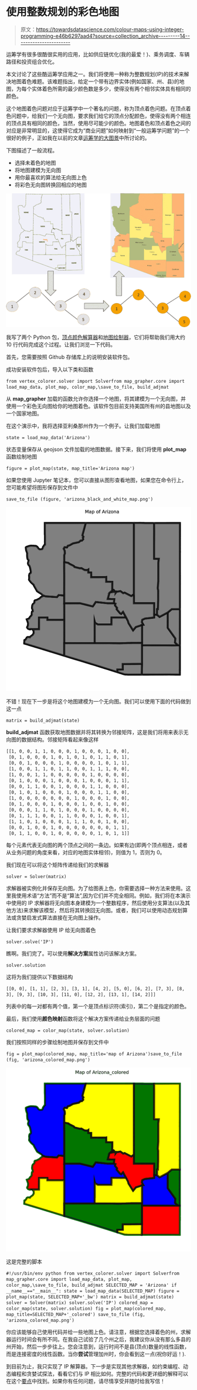 # 使用整数规划的彩色地图

> 原文：<https://towardsdatascience.com/colour-maps-using-integer-programming-e46b6297aad4?source=collection_archive---------14----------------------->

运筹学有很多很酷很实用的应用，比如供应链优化(我的最爱！)、乘务调度、车辆路径和投资组合优化。

本文讨论了这些酷运筹学应用之一。我们将使用一种称为整数规划(IP)的技术来解决地图着色难题。该难题指出，给定一个带有边界实体(例如国家、州、县)的地图，为每个实体着色所需的最少颜色数是多少，使得没有两个相邻实体具有相同的颜色。

这个地图着色问题对应于运筹学中一个著名的问题，称为顶点着色问题。在顶点着色问题中，给我们一个无向图，要求我们给它的顶点分配颜色，使得没有两个相连的顶点具有相同的颜色，当然，使用尽可能少的颜色。地图着色和顶点着色之间的对应是非常明显的，这使得它成为“商业问题”如何映射到“一般运筹学问题”的一个很好的例子，正如我在以前的文章[运筹学的大图景](https://medium.com/@mohamedleila/the-big-picture-of-operations-research-8652d5153aad)中所讨论的。

下图描述了一般流程。

*   选择未着色的地图
*   将地图建模为无向图
*   用你最喜欢的算法给无向图上色
*   将彩色无向图转换回相应的地图

![](img/8ecb46529a26abeb373304c341eef897.png)

我写了两个 Python 包，[顶点颜色解算器](https://github.com/mleila/vertex-color-solver)和[地图绘制器](https://github.com/mleila/map-grapher)，它们将帮助我们用大约 10 行代码完成这个过程。让我们浏览一下代码。

首先，您需要按照 Github 存储库上的说明安装软件包。

成功安装软件包后，导入以下类和函数

```
from vertex_colorer.solver import Solverfrom map_grapher.core import load_map_data, plot_map, color_map,\save_to_file, build_adjmat
```

从 **map_grapher** 加载的函数允许你选择一个地图，将其建模为一个无向图，并使用一个彩色无向图给你的地图着色。该软件包目前支持美国所有州的县地图以及一个国家地图。

在这个演示中，我将选择亚利桑那州作为一个例子。让我们加载地图

```
state = load_map_data('Arizona')
```

状态变量保存从 geojson 文件加载的地图数据。接下来，我们将使用 **plot_map** 函数绘制地图

```
figure = plot_map(state, map_title='Arizona map')
```

如果您使用 Jupyter 笔记本，您可以直接从图形查看地图，如果您在命令行上，您可能希望将图形保存到文件中

```
save_to_file (figure, 'arizona_black_and_white_map.png')
```

![](img/67330ca12b8048cb5c29892f2d0fe818.png)

不错！现在下一步是将这个地图建模为一个无向图。我们可以使用下面的代码做到这一点

```
matrix = build_adjmat(state)
```

**build_adjmat** 函数获取地图数据并将其转换为邻接矩阵，这是我们将用来表示无向图的数据结构。邻接矩阵看起来像这样

```
[[1, 0, 0, 1, 1, 0, 0, 0, 1, 0, 0, 0, 1, 0, 0],
 [0, 1, 0, 0, 0, 1, 0, 1, 0, 1, 0, 1, 1, 0, 1],
 [0, 0, 1, 0, 0, 0, 1, 0, 0, 0, 0, 1, 0, 1, 1],
 [1, 0, 0, 1, 1, 0, 1, 1, 0, 0, 1, 1, 1, 0, 0],
 [1, 0, 0, 1, 1, 0, 0, 0, 0, 0, 1, 0, 0, 0, 0],
 [0, 1, 0, 0, 0, 1, 0, 0, 0, 1, 0, 0, 0, 1, 1],
 [0, 0, 1, 1, 0, 0, 1, 0, 0, 0, 1, 1, 0, 0, 0],
 [0, 1, 0, 1, 0, 0, 0, 1, 0, 0, 0, 1, 1, 0, 0],
 [1, 0, 0, 0, 0, 0, 0, 0, 1, 0, 0, 0, 1, 0, 0],
 [0, 1, 0, 0, 0, 1, 0, 0, 0, 1, 0, 0, 1, 0, 0],
 [0, 0, 0, 1, 1, 0, 1, 0, 0, 0, 1, 0, 0, 0, 0],
 [0, 1, 1, 1, 0, 0, 1, 1, 0, 0, 0, 1, 0, 0, 1],
 [1, 1, 0, 1, 0, 0, 0, 1, 1, 1, 0, 0, 1, 0, 0],
 [0, 0, 1, 0, 0, 1, 0, 0, 0, 0, 0, 0, 0, 1, 1],
 [0, 1, 1, 0, 0, 1, 0, 0, 0, 0, 0, 1, 0, 1, 1]]
```

每个元素代表无向图的两个顶点之间的一条边。如果有边(即两个顶点相连，或者从业务问题的角度来看，对应的地图实体相邻)，则值为 1，否则为 0。

我们现在可以将这个矩阵传递给我们的求解器

```
solver = Solver(matrix)
```

求解器被实例化并保存无向图。为了给图表上色，你需要选择一种方法来使用。这里我使用术语“方法”而不是“算法”,因为它们并不完全相同。例如，我们将在本演示中使用的 IP 求解器将无向图本身建模为一个整数程序，然后使用分支算法(以及其他方法)来求解该模型，然后将其转换回无向图。或者，我们可以使用动态规划算法或贪婪启发式算法直接在无向图上操作。

让我们要求求解器使用 IP 给无向图着色

```
solver.solve('IP')
```

瞧啊。我们完了。可以使用**解决方案**属性访问该解决方案。

```
solver.solution
```

这将为我们提供以下数据结构

```
[[0, 0], [1, 1], [2, 3], [3, 1], [4, 2], [5, 0], [6, 2], [7, 3], [8, 3], [9, 3], [10, 3], [11, 0], [12, 2], [13, 1], [14, 2]]]
```

列表中的每一对都有两个值，第一个是顶点标识符(索引)，第二个是指定的颜色。

最后，我们使用**颜色映射**函数将这个解决方案传递给业务层面的问题

```
colored_map = color_map(state, solver.solution)
```

我们按照同样的步骤绘制地图并保存到文件中

```
fig = plot_map(colored_map, map_title='map of Arizona')save_to_file (fig, 'arizona_colored_map.png')
```

![](img/858ca36dd752636c25a2a3f73ce200b7.png)

这是完整的脚本

```
#!/usr/bin/env python from vertex_colorer.solver import Solverfrom map_grapher.core import load_map_data, plot_map, color_map,\save_to_file, build_adjmat SELECTED_MAP = 'Arizona' if __name__=="__main__": state = load_map_data(SELECTED_MAP) figure = plot_map(state, SELECTED_MAP+'_bw') matrix = build_adjmat(state) solver = Solver(matrix) solver.solve('IP') colored_map = color_map(state, solver.solution) fig = plot_map(colored_map, map_title=SELECTED_MAP+'_colored') save_to_file (fig, 'arizona_colored_map.png')
```

你应该能够自己使用代码并给一些地图上色。请注意，根据您选择着色的州，求解器运行时间会有所不同。在我自己试验了几个州之后，我建议你从没有那么多县的州开始，然后一步步往上。您会注意到，运行时间不是县(顶点)数量的线性函数，而是连接密度的线性函数。当你**尝试**管理加州时，你会看到这一点(祝你好运！).

到目前为止，我只实现了 IP 解算器。下一步是实现其他求解器，如约束编程、动态编程和贪婪试探法，看看它们与 IP 相比如何。完整的代码和更详细的解释可以在这个[要点](https://gist.github.com/mleila/ab2081dddc681c01ffd67956c0137de1#file-coloring-maps-using-integer-programming-ipynb)中找到。如果你有任何问题，请尽情享受并随时给我写信！